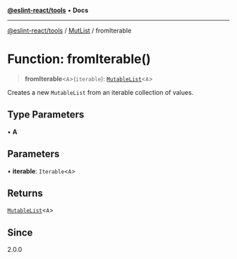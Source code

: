 [**@eslint-react/tools**](../../../README.md) • **Docs**

***

[@eslint-react/tools](../../../README.md) / [MutList](../README.md) / fromIterable

# Function: fromIterable()

> **fromIterable**\<`A`\>(`iterable`): [`MutableList`](../interfaces/MutableList.md)\<`A`\>

Creates a new `MutableList` from an iterable collection of values.

## Type Parameters

• **A**

## Parameters

• **iterable**: `Iterable`\<`A`\>

## Returns

[`MutableList`](../interfaces/MutableList.md)\<`A`\>

## Since

2.0.0
